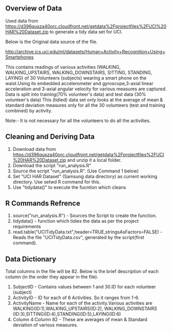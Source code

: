 
Overview of Data
-----------------

Used data from https://d396qusza40orc.cloudfront.net/getdata%2Fprojectfiles%2FUCI%20HAR%20Dataset.zip 
to generate a tidy data set for UCI.

Below is the Original data source of the file.

http://archive.ics.uci.edu/ml/datasets/Human+Activity+Recognition+Using+Smartphones

This contains readings of various activities (WALKING, WALKING_UPSTAIRS, WALKING_DOWNSTAIRS, SITTING, STANDING, LAYING)
of 30 Volunteers (subjects) wearing a smart phone on the waist.Using its embedded accelerometer and gyroscope,3-axial linear acceleration
and 3-axial angular velocity for various measures are captured. Data is split into training(70% volunteer's data) and 
test data (30% volunteer's data)
This (tidied) data set only looks at the average of mean & standard deviation measures only for all the 30 volunteers (test and 
training combined) by activity.

Note:- It is not necessary for all the volunteers to do all the activities.

Cleaning and Deriving Data
---------------------------

1) Download data from https://d396qusza40orc.cloudfront.net/getdata%2Fprojectfiles%2FUCI%20HAR%20Dataset.zip and unzip it a local folder.
2) Download the script "run_analysis.R"
3) Source the script "run_analysis.R". (Use Command 1 below)
4) Set "UCI HAR Dataset" (Samsung data directory) as current working directory. Use setwd R command for this.
5) Use "tidydata()" to execute the fucntion which cleans 


R Commands Refrence
-----------------

1) source("run_analysis.R") - Sources the Script to create the function.
2) tidydata() - function which tidies the data as per the project requirements
3) read.table("UCITidyData.txt",header=TRUE,stringsAsFactors=FALSE) - Reads the file "UCITidyData.csv", generated by the script(first command).

Data Dictionary
---------------
Total columns in the file will be 82.
Below is the brief description of each column (in the order they appear in the file).

1) SubjectID		-	Contains values between 1 and 30.ID for each volunteer (subject)
2) ActivityID		-	ID for each of 6 Activities. So it ranges from 1-6.
3) ActivityName		-	Name for each of the activity.Various activities are WALKING(ID:1),WALKING_UPSTAIRS(ID:2),
				WALKING_DOWNSTAIRS (ID:3),SITTING(ID:4),STANDING(ID:5),LAYING(ID:6)
4) Column 4:Column 82	- 	These are averages of mean & Standard deviation of various measures.
		

